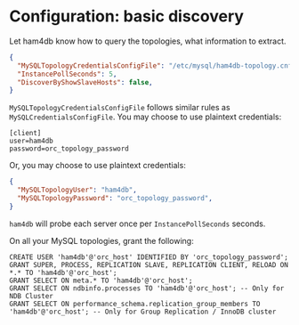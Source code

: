 # Configuration: basic discovery

Let ham4db know how to query the topologies, what information to extract.

```json
{
  "MySQLTopologyCredentialsConfigFile": "/etc/mysql/ham4db-topology.cnf",
  "InstancePollSeconds": 5,
  "DiscoverByShowSlaveHosts": false,
}
```

`MySQLTopologyCredentialsConfigFile` follows similar rules as `MySQLCredentialsConfigFile`. You may choose to use plaintext credentials:

```
[client]
user=ham4db
password=orc_topology_password
```

Or, you may choose to use plaintext credentials:

```json
{
  "MySQLTopologyUser": "ham4db",
  "MySQLTopologyPassword": "orc_topology_password",
}
```

`ham4db` will probe each server once per `InstancePollSeconds` seconds.

On all your MySQL topologies, grant the following:

```
CREATE USER 'ham4db'@'orc_host' IDENTIFIED BY 'orc_topology_password';
GRANT SUPER, PROCESS, REPLICATION SLAVE, REPLICATION CLIENT, RELOAD ON *.* TO 'ham4db'@'orc_host';
GRANT SELECT ON meta.* TO 'ham4db'@'orc_host';
GRANT SELECT ON ndbinfo.processes TO 'ham4db'@'orc_host'; -- Only for NDB Cluster
GRANT SELECT ON performance_schema.replication_group_members TO 'ham4db'@'orc_host'; -- Only for Group Replication / InnoDB cluster
```
